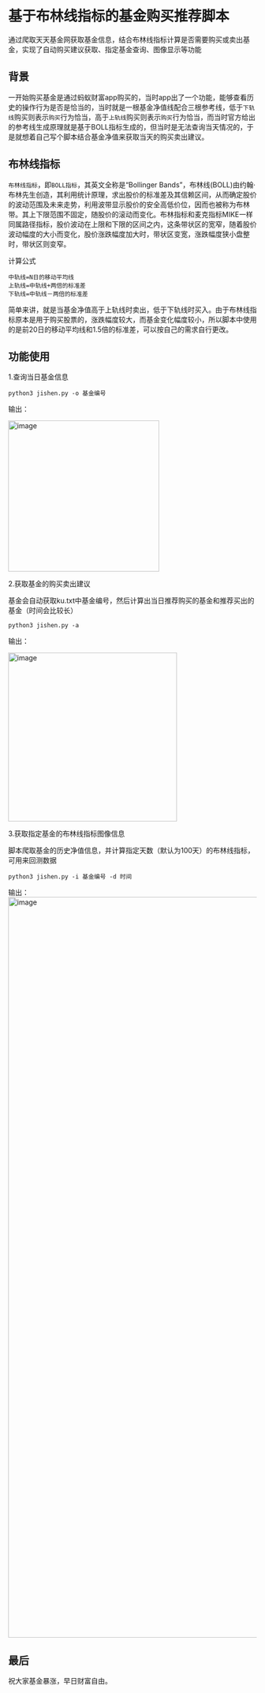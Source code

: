 # 基于布林线指标的基金购买推荐脚本

通过爬取天天基金网获取基金信息，结合布林线指标计算是否需要购买或卖出基金，实现了自动购买建议获取、指定基金查询、图像显示等功能

## 背景

一开始购买基金是通过蚂蚁财富app购买的，当时app出了一个功能，能够查看历史的操作行为是否是恰当的，当时就是一根基金净值线配合三根参考线，低于`下轨线`购买则表示`购买`行为恰当，高于`上轨线`购买则表示`购买`行为恰当，而当时官方给出的参考线生成原理就是基于BOLL指标生成的，但当时是无法查询当天情况的，于是就想着自己写个脚本结合基金净值来获取当天的购买卖出建议。

## 布林线指标
`布林线指标`，即`BOLL指标`，其英文全称是“Bollinger Bands”，布林线(BOLL)由约翰·布林先生创造，其利用统计原理，求出股价的标准差及其信赖区间，从而确定股价的波动范围及未来走势，利用波带显示股价的安全高低价位，因而也被称为布林带。其上下限范围不固定，随股价的滚动而变化。布林指标和麦克指标MIKE一样同属路径指标，股价波动在上限和下限的区间之内，这条带状区的宽窄，随着股价波动幅度的大小而变化，股价涨跌幅度加大时，带状区变宽，涨跌幅度狭小盘整时，带状区则变窄。

计算公式
```
中轨线=N日的移动平均线
上轨线=中轨线+两倍的标准差
下轨线=中轨线－两倍的标准差
```

简单来讲，就是当基金净值高于上轨线时卖出，低于下轨线时买入。由于布林线指标原本是用于购买股票的，涨跌幅度较大，而基金变化幅度较小，所以脚本中使用的是前20日的移动平均线和1.5倍的标准差，可以按自己的需求自行更改。

## 功能使用

1.查询当日基金信息

```
python3 jishen.py -o 基金编号
```
输出：

<img width="306" alt="image" src="https://github.com/user-attachments/assets/ebce7239-0c6f-4e56-b98e-eaeb69b7512d">

2.获取基金的购买卖出建议

基金会自动获取ku.txt中基金编号，然后计算出当日推荐购买的基金和推荐买出的基金（时间会比较长）
```
python3 jishen.py -a
```
输出：

<img width="342" alt="image" src="https://github.com/user-attachments/assets/3f6bc4d9-8c61-4407-a6d3-b695f83f4182">

3.获取指定基金的布林线指标图像信息

脚本爬取基金的历史净值信息，并计算指定天数（默认为100天）的布林线指标，可用来回测数据
```
python3 jishen.py -i 基金编号 -d 时间
```

输出：
<img width="1500" alt="image" src="https://github.com/user-attachments/assets/56852db9-de19-4653-ac48-6211ab8a7891">


## 最后
祝大家基金暴涨，早日财富自由。
